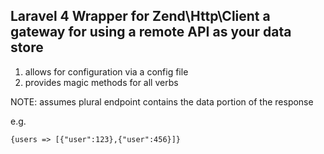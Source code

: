 Laravel 4 Wrapper for Zend\Http\Client a gateway for using a remote API as your data store
------------------------

1) allows for configuration via a config file
2) provides magic methods for all verbs

NOTE: assumes plural endpoint contains the data portion of the response

e.g. 

````
{users => [{"user":123},{"user":456}]}
````